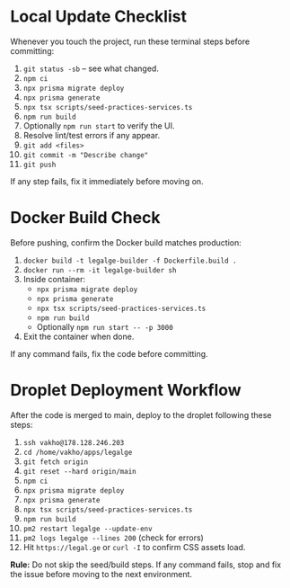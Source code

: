 # Local Update Checklist

Whenever you touch the project, run these terminal steps before committing:

1. `git status -sb` – see what changed.
2. `npm ci`
3. `npx prisma migrate deploy`
4. `npx prisma generate`
5. `npx tsx scripts/seed-practices-services.ts`
6. `npm run build`
7. Optionally `npm run start` to verify the UI.
8. Resolve lint/test errors if any appear.
9. `git add <files>`
10. `git commit -m "Describe change"`
11. `git push`

If any step fails, fix it immediately before moving on.

# Docker Build Check

Before pushing, confirm the Docker build matches production:

1. `docker build -t legalge-builder -f Dockerfile.build .`
2. `docker run --rm -it legalge-builder sh`
3. Inside container:
   - `npx prisma migrate deploy`
   - `npx prisma generate`
   - `npx tsx scripts/seed-practices-services.ts`
   - `npm run build`
   - Optionally `npm run start -- -p 3000`
4. Exit the container when done.

If any command fails, fix the code before committing.

# Droplet Deployment Workflow

After the code is merged to main, deploy to the droplet following these steps:

1. `ssh vakho@178.128.246.203`
2. `cd /home/vakho/apps/legalge`
3. `git fetch origin`
4. `git reset --hard origin/main`
5. `npm ci`
6. `npx prisma migrate deploy`
7. `npx prisma generate`
8. `npx tsx scripts/seed-practices-services.ts`
9. `npm run build`
10. `pm2 restart legalge --update-env`
11. `pm2 logs legalge --lines 200` (check for errors)
12. Hit `https://legal.ge` or `curl -I` to confirm CSS assets load.

**Rule:** Do not skip the seed/build steps. If any command fails, stop and fix the issue before moving to the next environment.


